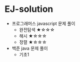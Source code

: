 # EJ-solution
* 프로그래머스 javascript 문제 풀이
    * 완전탐색 ★☆☆☆
    * 해시 ★☆☆☆
    * 정렬 ★☆☆☆
* 백준 java 문제 풀이
    * 기초1